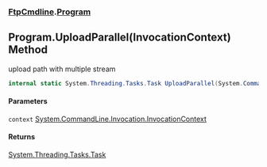 ### [FtpCmdline](FtpCmdline.md 'FtpCmdline').[Program](Program.md 'FtpCmdline.Program')

## Program.UploadParallel(InvocationContext) Method

upload path with multiple stream

```csharp
internal static System.Threading.Tasks.Task UploadParallel(System.CommandLine.Invocation.InvocationContext context);
```
#### Parameters

<a name='FtpCmdline.Program.UploadParallel(System.CommandLine.Invocation.InvocationContext).context'></a>

`context` [System.CommandLine.Invocation.InvocationContext](https://docs.microsoft.com/en-us/dotnet/api/System.CommandLine.Invocation.InvocationContext 'System.CommandLine.Invocation.InvocationContext')

#### Returns
[System.Threading.Tasks.Task](https://docs.microsoft.com/en-us/dotnet/api/System.Threading.Tasks.Task 'System.Threading.Tasks.Task')